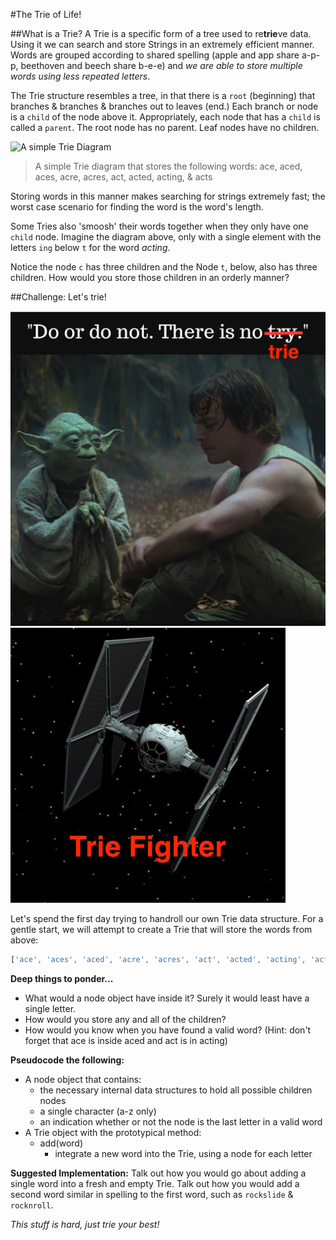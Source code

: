 #The Trie of Life!

##What is a Trie?
A Trie is a specific form of a tree used to re**trie**ve data. Using it we can search and store Strings in an extremely efficient manner. Words are grouped according to shared spelling (apple and app share a-p-p, beethoven and beech share b-e-e) and *we are able to store multiple words using less repeated letters*.

The Trie structure resembles a tree, in that there is a `root` (beginning) that branches & branches & branches out to leaves (end.) Each branch or node is a `child` of the node above it.  Appropriately, each node that has a `child` is called a `parent`.  The root node has no parent. Leaf nodes have no children.

![A simple Trie Diagram](http://meandmark.com/blog/wp-content/uploads/2012/07/TrieExampleCropped.png)
>A simple Trie diagram that stores the following words: ace, aced, aces, acre, acres, act, acted, acting, & acts

Storing words in this manner makes searching for strings extremely fast; the worst case scenario for finding the word is the word's length.

Some Tries also 'smoosh' their words together when they only have one `child` node. Imagine the diagram above, only with a single element with the letters `ing` below `t` for the word *acting*.

Notice the node `c` has three children and the Node `t`, below, also has three children. How would you store those children in an orderly manner?

##Challenge: Let's trie!

![there is no trie](./imgs/there-is-no-trie.png)
![trie fighter](./imgs/trie-fighter.jpg)

Let's spend the first day trying to handroll our own Trie data structure.  For a gentle start, we will attempt to create a Trie that will store the words from above:

```javascript
['ace', 'aces', 'aced', 'acre', 'acres', 'act', 'acted', 'acting', 'acts']
```

**Deep things to ponder...**
- What would a node object have inside it? Surely it would least have a single letter.  
- How would you store any and all of the children?  
- How would you know when you have found a valid word? (Hint: don't forget that ace is inside aced and act is in acting)

**Pseudocode the following:**
- A node object that contains:
	-  the necessary internal data structures to hold all possible children nodes
	-  a single character (a-z only)
	-  an indication whether or not the node is the last letter in a valid word
- A Trie object with the prototypical method:
	- add(word)
		- integrate a new word into the Trie, using a node for each letter

**Suggested Implementation:** Talk out how you would go about adding a single word into a fresh and empty Trie.  Talk out how you would add a second word similar in spelling to the first word, such as `rockslide` & `rocknroll`.

*This stuff is hard, just trie your best!*
